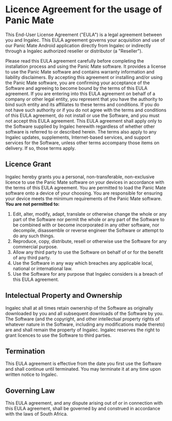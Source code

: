 # Licence Agreement for the usage of Panic Mate


This End-User License Agreement ("EULA") is a legal agreement between you and Ingalec.
This EULA agreement governs your acquisition and use of our Panic Mate Android application directly from Ingalec
or indirectly through a Ingalec authorized reseller or distributor (a "Reseller").

Please read this EULA agreement carefully before completing the installation process and using the Panic Mate software. It provides a license to use the Panic Mate software and contains warranty information and liability disclaimers.
By accepting this agreement or installing and/or using the Panic Mate software, you are confirming your acceptance of the Software and agreeing to become bound by the terms of this EULA agreement.
If you are entering into this EULA agreement on behalf of a company or other legal entity, you represent that you have the authority to bind such entity and its affiliates to these terms and conditions.
If you do not have such authority or if you do not agree with the terms and conditions of this EULA agreement, do not install or use the Software, and you must not accept this EULA agreement.
This EULA agreement shall apply only to the Software supplied by Ingalec herewith regardless of whether other software is referred to or described herein.
The terms also apply to any Ingalec updates, supplements, Internet-based services, and support services for the Software,
unless other terms accompany those items on delivery. If so, those terms apply.

## Licence Grant
Ingalec hereby grants you a personal, non-transferable, non-exclusive licence to use the Panic Mate software on your devices
in accordance with the terms of this EULA agreement.
You are permitted to load the Panic Mate software onto a device of your choosing.
You are responsible for ensuring your device meets the minimum requirements of the Panic Mate software.
**You are not permitted to:**
1. Edit, alter, modify, adapt, translate or otherwise change the whole or any part of the Software nor permit the whole or
any part of the Software to be combined with or become incorporated in any other software, nor decompile, disassemble or reverse engineer the Software or attempt to do any such things.
2. Reproduce, copy, distribute, resell or otherwise use the Software for any commercial purpose.
3. Allow any third party to use the Software on behalf of or for the benefit of any third party.
4. Use the Software in any way which breaches any applicable local, national or international law.
5. Use the Software for any purpose that Ingalec considers is a breach of this EULA agreement.

## Intelectual Property and Ownership
Ingalec shall at all times retain ownership of the Software as originally downloaded by you and all subsequent downloads of the Software by you.
The Software (and the copyright, and other intellectual property rights of whatever nature in the Software,
including any modifications made thereto) are and shall remain the property of Ingalec.
Ingalec reserves the right to grant licences to use the Software to third parties.

## Termination
This EULA agreement is effective from the date you first use the Software and shall continue until terminated.
You may terminate it at any time upon written notice to Ingalec.

## Governing Law
This EULA agreement, and any dispute arising out of or in connection with this EULA agreement, shall be governed by and construed in accordance with the laws of South Africa.
